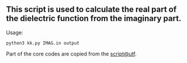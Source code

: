 ## This script is used to calculate the real part of the dielectric function from the imaginary part.

Usage:
```
python3 kk.py IMAG.in output
```

Part of the core codes are copied from the [script@utf](https://github.com/utf/kramers-kronig).
